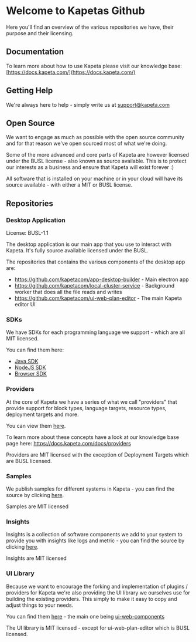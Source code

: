 # Welcome to Kapetas Github

Here you'll find an overview of the various repositories we have, their purpose and their licensing. 

## Documentation

To learn more about how to use Kapeta please visit our knowledge base: 
[https://docs.kapeta.com/](https://docs.kapeta.com/)

## Getting Help

We're always here to help - simply write us at support@kapeta.com

## Open Source

We want to engage as much as possible with the open source community and for that reason we've open sourced most of what we're doing. 

Some of the more advanced and core parts of Kapeta are however licensed under the BUSL license - also known as source available. This is to protect our interests as a business and 
ensure that Kapeta will exist forever :) 

All software that is installed on your machine or in your cloud will have its source available - with either a MIT or BUSL license.

## Repositories

### Desktop Application
License: BUSL-1.1

The desktop application is our main app that you use to interact with Kapeta. It's fully source available licensed under the BUSL.

The repositories that contains the various components of the desktop app are: 
- https://github.com/kapetacom/app-desktop-builder - Main electron app
- https://github.com/kapetacom/local-cluster-service - Background worker that does all the file reads and writes
- https://github.com/kapetacom/ui-web-plan-editor - The main Kapeta editor UI

### SDKs
We have SDKs for each programming language we support - which are all MIT licensed. 

You can find them here: 
- [Java SDK](https://github.com/search?q=topic%3Ajava-spring-sdk+org%3Akapetacom&type=Repositories)
- [NodeJS SDK](https://github.com/search?q=topic%3Anodejs-sdk+org%3Akapetacom&type=Repositories)
- [Browser SDK](https://github.com/search?q=topic%3Abrowser-sdk+org%3Akapetacom&type=Repositories)

### Providers
At the core of Kapeta we have a series of what we call "providers" that provide support for block types, language targets, resource types, deployment targets and more.

You can view them [here](https://github.com/search?q=topic%3Aproviders+org%3Akapetacom&type=Repositories).

To learn more about these concepts have a look at our knowledge base page here: https://docs.kapeta.com/docs/providers

Providers are MIT licensed with the exception of Deployment Targets which are BUSL licensed.

### Samples
We publish samples for different systems in Kapeta - you can find the source by clicking [here](https://github.com/search?q=topic%3Asamples+org%3Akapetacom&type=Repositories). 

Samples are MIT licensed

### Insights

Insights is a collection of software components we add to your system to provide you with insights like logs and metric - you can find the source by clicking [here](https://github.com/search?q=topic%3Ainsights+org%3Akapetacom&type=Repositories). 

Insights are MIT licensed


### UI Library
Because we want to encourage the forking and implementation of plugins / providers for Kapeta we're also providing the UI library we ourselves use for building the existing 
providers. This simply to make it easy to copy and adjust things to your needs. 

You can find them [here](https://github.com/search?q=topic%3Aui-library+org%3Akapetacom&type=Repositories) - the main one being [ui-web-components](https://github.com/kapetacom/ui-web-components)

The UI library is MIT licensed - except for ui-web-plan-editor which is BUSL licensed.
